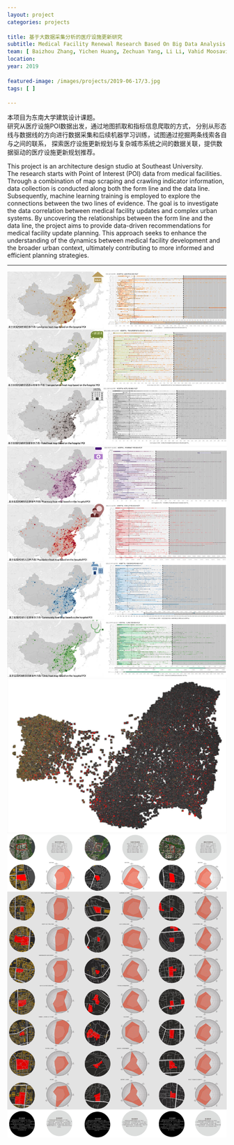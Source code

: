 ```yaml
---
layout: project
categories: projects

title: 基于大数据采集分析的医疗设施更新研究
subtitle: Medical Facility Renewal Research Based On Big Data Analysis
team: [ Baizhou Zhang, Yichen Huang, Zechuan Yang, Li Li, Vahid Moosavi ]
location:
year: 2019

featured-image: /images/projects/2019-06-17/3.jpg
tags: [ ]

---
```


本项目为东南大学建筑设计课题。  
研究从医疗设施POI数据出发，通过地图抓取和指标信息爬取的方式，
分别从形态线与数据线的方向进行数据采集和后续机器学习训练，试图通过挖掘两条线索各自与之间的联系，
探索医疗设施更新规划与复杂城市系统之间的数据关联，提供数据驱动的医疗设施更新规划推荐。

This project is an architecture design studio at Southeast University.  
The research starts with Point of Interest (POI) data from medical facilities. Through a combination of map scraping and
crawling indicator information, data collection is conducted along both the form line and the data line. Subsequently,
machine learning training is employed to explore the connections between the two lines of evidence. The goal is to
investigate the data correlation between medical facility updates and complex urban systems. By uncovering the
relationships between the form line and the data line, the project aims to provide data-driven recommendations for
medical facility update planning. This approach seeks to enhance the understanding of the dynamics between medical
facility development and the broader urban context, ultimately contributing to more informed and efficient planning
strategies.

---

![](/images/projects/2019-06-17/1.jpg)
![](/images/projects/2019-06-17/2.jpg)
![](/images/projects/2019-06-17/3.jpg)
![](/images/projects/2019-06-17/4.jpg)